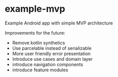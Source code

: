 # example-mvp
Example Android app with simple MVP architecture

Improvements for the future:
- Remove kotlin synthetics
- Use parcelable instead of serializable
- More user friendly error presentation
- Introduce use cases and domain layer
- introduce navigation components
- introduce feature modules